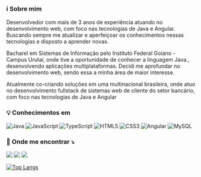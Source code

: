 ### :information_source: Sobre mim 

<p> Desenvolvedor com mais de 3 anos de experiência atuando no desenvolvimento web, com foco nas tecnologias de Java e
Angular. Buscando sempre me atualizar e aperfeiçoar os conhecimentos nessas tecnologias e disposto a aprender novas.</p>

 <p>Bacharel em Sistemas de Informação pelo Instituto Federal Goiano - Campus Urutaí, onde tive a oportunidade de
conhecer a linguagem Java., desenvolvendo aplicações multiplataformas. Decidi me aprofundar no desenvolvimento web,
sendo essa a minha área de maior interesse.</p>


<p>Atualmente co-criando soluções em uma multinacional brasileira, onde atuo no desenvolvimento fullstack de sistemas
web de cliente do setor bancário, com foco nas tecnologias de Java e Angular</p>

### :bulb: Conhecimentos em
![Java](https://img.shields.io/badge/java-%23ED8B00.svg?style=for-the-badge&logo=java&logoColor=white)
![JavaScript](https://img.shields.io/badge/javascript-%23323330.svg?style=for-the-badge&logo=javascript&logoColor=%23F7DF1E)
![TypeScript](https://img.shields.io/badge/typescript-%23007ACC.svg?style=for-the-badge&logo=typescript&logoColor=white)
![HTML5](https://img.shields.io/badge/html5-%23E34F26.svg?style=for-the-badge&logo=html5&logoColor=white)
![CSS3](https://img.shields.io/badge/css3-%231572B6.svg?style=for-the-badge&logo=css3&logoColor=white)
![Angular](https://img.shields.io/badge/angular-%23DD0031.svg?style=for-the-badge&logo=angular&logoColor=white)
![MySQL](https://img.shields.io/badge/mysql-%2300f.svg?style=for-the-badge&logo=mysql&logoColor=white)


### 💌 Onde me encontrar ⤵️
<a href="https://www.linkedin.com/in/robertomurilo/" alt="Linkedin"><img src="https://img.shields.io/badge/linkedin%20-%230077B5.svg?&style=for-the-badge&logo=linkedin&logoColor=white"/></a>
<a href="mailto:robertomurilocordeiro@gmail.com" alt="Gmail"><img src="https://img.shields.io/badge/Gmail-D14836?style=for-the-badge&logo=gmail&logoColor=white"/></a>
<a href="https://www.instagram.com/robmurilo/" alt="Instagram"><img src="https://img.shields.io/badge/@robmurilo-%23E4405F.svg?style=for-the-badge&logo=Instagram&logoColor=white"/></a>

[![Top Langs](https://github-readme-stats.vercel.app/api/top-langs/?username=robertomartins&layout=compact&theme=gotham&show_icons=true&locale=pt-br)](https://github.com/robertomartins/)



